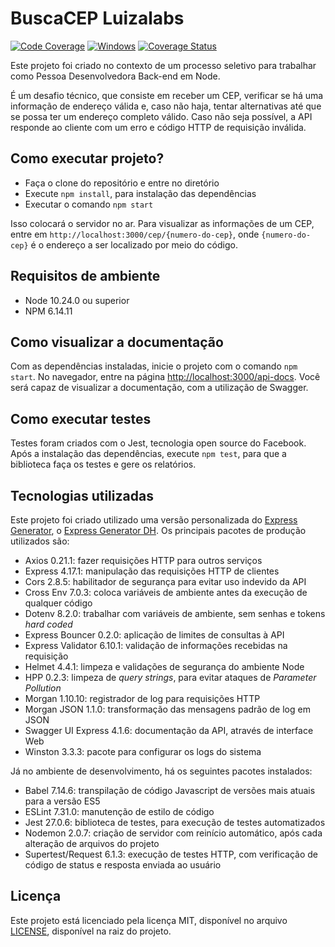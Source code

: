 # BuscaCEP Luizalabs

[![Code Coverage](https://github.com/carvalholeo/viacep-luizalabs/actions/workflows/coveralls.yml/badge.svg)](https://github.com/carvalholeo/viacep-luizalabs/actions/workflows/coveralls.yml)
[![Windows](https://github.com/carvalholeo/viacep-luizalabs/actions/workflows/test-windows.yml/badge.svg)](https://github.com/carvalholeo/viacep-luizalabs/actions/workflows/test-windows.yml)
[![Coverage Status](https://coveralls.io/repos/github/carvalholeo/viacep-luizalabs/badge.svg?branch=main)](https://coveralls.io/github/carvalholeo/viacep-luizalabs?branch=main)

Este projeto foi criado no contexto de um processo seletivo para trabalhar como Pessoa Desenvolvedora Back-end em Node.

É um desafio técnico, que consiste em receber um CEP, verificar se há uma informação de endereço válida e, caso não haja, tentar alternativas até que se possa ter um endereço completo válido. Caso não seja possível, a API responde ao cliente com um erro e código HTTP de requisição inválida.

## Como executar projeto?

- Faça o clone do repositório e entre no diretório
- Execute `npm install`, para instalação das dependências
- Executar o comando `npm start`

Isso colocará o servidor no ar. Para visualizar as informações de um CEP, entre em `http://localhost:3000/cep/{numero-do-cep}`, onde `{numero-do-cep}` é o endereço a ser localizado por meio do código.

## Requisitos de ambiente

- Node 10.24.0 ou superior
- NPM 6.14.11

## Como visualizar a documentação

Com as dependências instaladas, inicie o projeto com o comando `npm start`. No navegador, entre na página [http://localhost:3000/api-docs](http://localhost:3000/api-docs). Você será capaz de visualizar a documentação, com a utilização de Swagger.

## Como executar testes

Testes foram criados com o Jest, tecnologia open source do Facebook. Após a instalação das dependências, execute `npm test`, para que a biblioteca faça os testes e gere os relatórios.

## Tecnologias utilizadas

Este projeto foi criado utilizado uma versão personalizada do [Express Generator](https://www.npmjs.com/package/express-generator), o [Express Generator DH](https://www.npmjs.com/package/express-generator-dh).
Os principais pacotes de produção utilizados são:

- Axios 0.21.1: fazer requisições HTTP para outros serviços
- Express 4.17.1: manipulação das requisições HTTP de clientes
- Cors 2.8.5: habilitador de segurança para evitar uso indevido da API
- Cross Env 7.0.3: coloca variáveis de ambiente antes da execução de qualquer código
- Dotenv 8.2.0: trabalhar com variáveis de ambiente, sem senhas e tokens _hard coded_
- Express Bouncer 0.2.0: aplicação de limites de consultas à API
- Express Validator 6.10.1: validação de informações recebidas na requisição
- Helmet 4.4.1: limpeza e validações de segurança do ambiente Node
- HPP 0.2.3: limpeza de _query strings_, para evitar ataques de _Parameter Pollution_
- Morgan 1.10.10: registrador de log para requisições HTTP
- Morgan JSON 1.1.0: transformação das mensagens padrão de log em JSON
- Swagger UI Express 4.1.6: documentação da API, através de interface Web
- Winston 3.3.3: pacote para configurar os logs do sistema

Já no ambiente de desenvolvimento, há os seguintes pacotes instalados:

- Babel 7.14.6: transpilação de código Javascript de versões mais atuais para a versão ES5
- ESLint 7.31.0: manutenção de estilo de código
- Jest 27.0.6: biblioteca de testes, para execução de testes automatizados
- Nodemon 2.0.7: criação de servidor com reinício automático, após cada alteração de arquivos do projeto
- Supertest/Request 6.1.3: execução de testes HTTP, com verificação de código de status e resposta enviada ao usuário

## Licença

Este projeto está licenciado pela licença MIT, disponível no arquivo [LICENSE](LICENSE), disponível na raiz do projeto.
